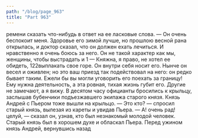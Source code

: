 ```yaml
---
path: "/blog/page_963"
title: "Part 963"
---
```


ремени сказать что-нибудь в ответ на ее ласковые слова. — Он очень беспокоит меня. Здоровье его зимой лучше, но прошлою весной рана открылась, и доктор сказал, что он должен ехать лечиться. И нравственно я очень боюсь за него. Он не такой характер как мы, женщины, чтобы выстрадать и 1 — Княжна, я право, не хотел ее обидеть,
122выплакать свое горе. Он внутри себя носит его. Нынче он весел и оживлен; но это ваш приезд так подействовал на него: он редко бывает таким. Ежели бы вы могли уговорить его поехать за границу! Ему нужна деятельность, а эта ровная, тихая жизнь губит его. Другие не замечают, а я вижу.
В десятом часу официанты бросились к крыльцу, заслышав бубенчики подъезжавшего экипажа старого князя. Князь Андрей с Пьером тоже вышли на крыльцо.
— Это кто? — спросил старый князь, вылезая из кареты и увидав Пьера.
— А! очень рад! целуй, — сказал он, узнав, кто был незнакомый молодой человек.
Старый князь был в хорошем духе и обласкал Пьера.
Перед ужином князь Андрей, вернувшись назад
